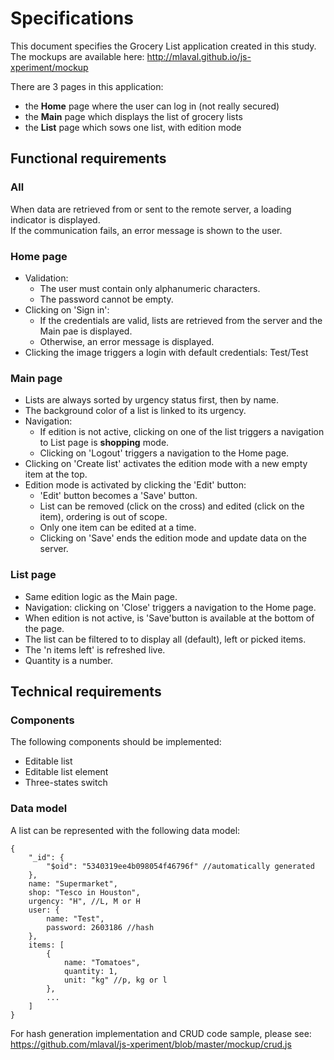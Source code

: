 Specifications
==============
This document specifies the Grocery List application created in this study.  
The mockups are available here: http://mlaval.github.io/js-xperiment/mockup  
  
There are 3 pages in this application:
- the **Home** page where the user can log in (not really secured)
- the **Main** page which displays the list of grocery lists
- the **List** page which sows one list, with edition mode

## Functional requirements ##

### All ###
When data are retrieved from or sent to the remote server, a loading indicator is displayed.  
If the communication fails, an error message is shown to the user.

### Home page ###
- Validation:
    - The user must contain only alphanumeric characters.
    - The password cannot be empty.
- Clicking on 'Sign in':
    - If the credentials are valid, lists are retrieved from the server and the Main pae is displayed.
    - Otherwise, an error message is displayed.
- Clicking the image triggers a login with default credentials: Test/Test

### Main page ###
- Lists are always sorted by urgency status first, then by name.
- The background color of a list is linked to its urgency.
- Navigation:
    - If edition is not active, clicking on one of the list triggers a navigation to List page is **shopping** mode.
    - Clicking on 'Logout' triggers a navigation to the Home page.
- Clicking on 'Create list' activates the edition mode with a new empty item at the top.
- Edition mode is activated by clicking the 'Edit' button:
    - 'Edit' button becomes a 'Save' button.
    - List can be removed (click on the cross) and edited (click on the item), ordering is out of scope.
    - Only one item can be edited at a time.
    - Clicking on 'Save' ends the edition mode and update data on the server.

### List page ###
- Same edition logic as the Main page.
- Navigation: clicking on 'Close' triggers a navigation to the Home page.
- When edition is not active, is 'Save'button is available at the bottom of the page.
- The list can be filtered to to display all (default), left or picked items.
- The 'n items left' is refreshed live.
- Quantity is a number.

## Technical requirements ##

### Components ###
The following components should be implemented:
- Editable list
- Editable list element
- Three-states switch

### Data model ###
A list can be represented with the following data model:
```
{
    "_id": {
        "$oid": "5340319ee4b098054f46796f" //automatically generated
    },
    name: "Supermarket",
    shop: "Tesco in Houston",
    urgency: "H", //L, M or H
    user: {
        name: "Test",
        password: 2603186 //hash
    },
    items: [
        {
            name: "Tomatoes",
            quantity: 1,
            unit: "kg" //p, kg or l
        },
        ...
    ]
}
```
For hash generation implementation and CRUD code sample, please see: https://github.com/mlaval/js-xperiment/blob/master/mockup/crud.js